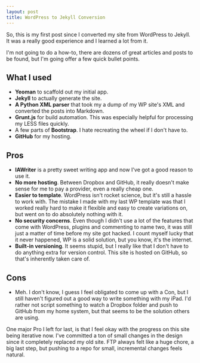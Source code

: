 ```yaml
---
layout: post
title: WordPress to Jekyll Conversion
---
```


So, this is my first post since I converted my site from WordPress to Jekyll. It was a really good experience and I learned a lot from it.

I'm not going to do a how-to, there are dozens of great articles and posts to be found, but I'm going offer a few quick bullet points.

## What I used
- **Yeoman** to scaffold out my initial app.
- **Jekyll** to actually generate the site.
- **A Python XML parser** that took my a dump of my WP site's XML and converted the posts into Markdown.
- **Grunt.js** for build automation. This was especially helpful for processing my LESS files quickly.
- A few parts of **Bootstrap**. I hate recreating the wheel if I don't have to.
- **GitHub** for my hosting.

## Pros
- **IAWriter** is a pretty sweet writing app and now I've got a good reason to use it.
- **No more hosting**. Between Dropbox and GitHub, it really doesn't make sense for me to pay a provider, even a really cheap one.
- **Easier to template**. WordPress isn't rocket science, but it's still a hassle to work with. The mistake I made with my last WP template was that I worked really hard to make it flexible and easy to create variations on, but went on to do absolutely nothing with it.
- **No security concerns**. Even though I didn't use a lot of the features that come with WordPress, plugins and commenting to name two, it was still just a matter of time before my site got hacked. I count myself lucky that it never happened, WP is a solid solution, but you know, it's the internet.
- **Built-in versioning**. It seems stupid, but I really like that I don't have to do anything extra for version control. This site is hosted on GitHub, so that's inherently taken care of.

## Cons
- Meh. I don't know, I guess I feel obligated to come up with a Con, but I still haven't figured out a good way to write something with my iPad. I'd rather not script something to watch a Dropbox folder and push to GitHub from my home system, but that seems to be the solution others are using.

One major Pro I left for last, is that I feel okay with the progress on this site being iterative now. I've committed a ton of small changes in the design since it completely replaced my old site. FTP always felt like a huge chore, a big last step, but pushing to a repo for small, incremental changes feels natural.
